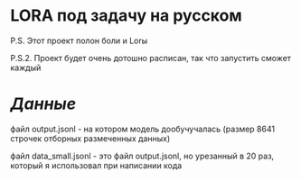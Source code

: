 # **LORA под задачу на русском** 

P.S. Этот проект полон боли и Lorы

P.S.2. Проект будет очень дотошно расписан, так что запустить сможет каждый


# **___Данные___**

файл output.jsonl - на котором модель дообучучалась (размер 8641 строчек отборных размеченных данных)

файл data_small.jsonl - это файл output.jsonl, но урезанный в 20 раз, который я использовал при написании кода 


